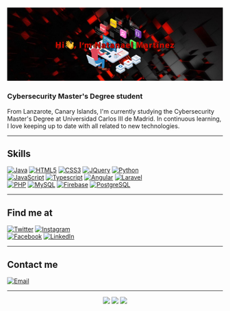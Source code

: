 <!-- <h1 align="center">Hi 👋, my name is Natanael Martínez Morales</h1> -->
[![ProfileBanner](https://github.com/Natanael29/Natanael29/blob/main/mybanner.png)](https://Natanael19.github.io)

### Cybersecurity Master's Degree student

From Lanzarote, Canary Islands, I'm currently studying the Cybersecurity Master's Degree at Universidad Carlos III de Madrid. In continuous learning, I love keeping up to date with all related to new technologies. 

---

## Skills
[![Java](https://img.shields.io/badge/Java-5B4638?style=for-the-badge&logo=java&logoColor=white&labelColor=101010)]()
[![HTML5](https://img.shields.io/badge/HTML5-D14836?style=for-the-badge&logo=html5&logoColor=white&labelColor=101010)]()
[![CSS3](https://img.shields.io/badge/CSS3-00BFFF?style=for-the-badge&logo=css3&logoColor=white&labelColor=101010)]()
[![JQuery](https://img.shields.io/badge/JQuery-forestgreen?style=for-the-badge&logo=jquery&logoColor=white&labelColor=101010)]()
[![Python](https://img.shields.io/badge/Python-9cf?style=for-the-badge&logo=python&logoColor=white&labelColor=101010)]()
</br>
[![JavaScript](https://img.shields.io/badge/JavaScript-F7DF1E?style=for-the-badge&logo=javascript&logoColor=white&labelColor=101010)]()
[![Typescript](https://img.shields.io/badge/Typescript-1DA1F2?style=for-the-badge&logo=typescript&logoColor=white&labelColor=101010)]()
[![Angular](https://img.shields.io/badge/Angular-D14836?style=for-the-badge&logo=angular&logoColor=white&labelColor=101010)]()
[![Laravel](https://img.shields.io/badge/Laravel-E4405F?style=for-the-badge&logo=laravel&logoColor=white&labelColor=101010)]()
</br>
[![PHP](https://img.shields.io/badge/PHP-blueviolet?style=for-the-badge&logo=php&logoColor=white&labelColor=101010)]()
[![MySQL](https://img.shields.io/badge/MySQL-4479A1?style=for-the-badge&logo=mysql&logoColor=white&labelColor=101010)]()
[![Firebase](https://img.shields.io/badge/Firebase-FF8C00?style=for-the-badge&logo=firebase&logoColor=white&labelColor=101010)]()
[![PostgreSQL](https://img.shields.io/badge/Postgresql-4479A1?style=for-the-badge&logo=postgresql&logoColor=white&labelColor=101010)]()
</br>

---

## Find me at
[![Twitter](https://img.shields.io/badge/Twitter-@natanaelmm29-1DA1F2?style=for-the-badge&logo=twitter&logoColor=white&labelColor=101010)](https://twitter.com/natanaelmm29)
[![Instagram](https://img.shields.io/badge/Instagram-@natanaelmm29-E4405F?style=for-the-badge&logo=instagram&logoColor=white&labelColor=101010)](https://instagram.com/natanaelmm29)
</br>
[![Facebook](https://img.shields.io/badge/Facebook-Natanael_Martinez-1877F2?style=for-the-badge&logo=facebook&logoColor=white&labelColor=101010)](https://facebook.com/natanael.martinezmorales.5)
[![LinkedIn](https://img.shields.io/badge/LinkedIn-Natanael_Martinez-0077B5?style=for-the-badge&logo=linkedin&logoColor=white&labelColor=101010)](https://www.linkedin.com/in/natanael-martinez-morales)
</br>

---

## Contact me
[![Email](https://img.shields.io/badge/natanael29032000@gmail.com-my_personal_email-D14836?style=for-the-badge&logo=gmail&logoColor=white&labelColor=101010)](mailto:natanael29032000@gmail.com)

---

<p align="center">
  <img src ="https://github-readme-stats.vercel.app/api?username=Natanael29&show_icons=true&theme=darcula&hide_border=true&hide=issues,contribs&bg_color=00000000">
  <img src ="https://github-readme-stats.vercel.app/api/top-langs/?username=Natanael29&layout=compact&hide_border=true&theme=darcula&bg_color=00000000&langs_count=6&hide=jupyter%20notebook,tex,css,php">
  <img src ="https://github-readme-streak-stats.herokuapp.com?user=Natanael29&theme=darcula&hide_border=true&background=FFFFFF00">
  <br>
</p>

<!--
[<img align="left" alt="bilgehangecici.site" height="30px" src="https://www.flaticon.com/svg/static/icons/svg/2996/2996826.svg" />][website]
[<img align="left" alt="bilgehangecici | LinkedIn" height="30px" src="https://www.flaticon.com/svg/static/icons/svg/725/725337.svg"/>][linkedin]
[<img align="left" alt="bilgehangecici | Instagram" height="30px" src="https://image.flaticon.com/icons/svg/725/725278.svg" />][instagram]
[<img align="left" alt="bilgehangecici | Spotify" height="30px" src="https://www.flaticon.com/svg/static/icons/svg/725/725281.svg" />][Spotify]

***Para crear un dialogo utilizar etiqueta <details>

-->
